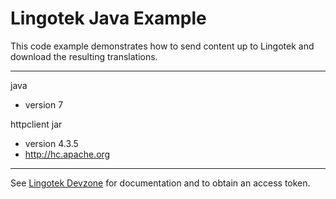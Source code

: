Lingotek Java Example
=====================

This code example demonstrates how to send content up to Lingotek and download the resulting translations.

-----------------------

java
- version 7

httpclient jar
- version 4.3.5
- http://hc.apache.org

-----------------------

See [Lingotek Devzone](http://devzone.lingotek.com/) for documentation and to obtain an access token.
